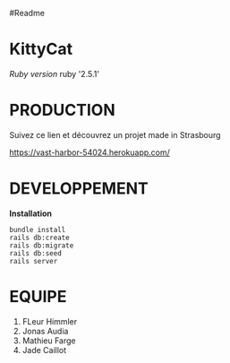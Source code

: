 #Readme

**KittyCat**
========== 



*Ruby version*
ruby '2.5.1'

PRODUCTION
===========

Suivez ce lien et découvrez un projet made in Strasbourg

https://vast-harbor-54024.herokuapp.com/



DEVELOPPEMENT
============

**Installation** 

    bundle install
    rails db:create
    rails db:migrate
    rails db:seed
    rails server



EQUIPE
=========

1. FLeur Himmler 
2. Jonas Audia
3. Mathieu Farge
4. Jade Caillot
